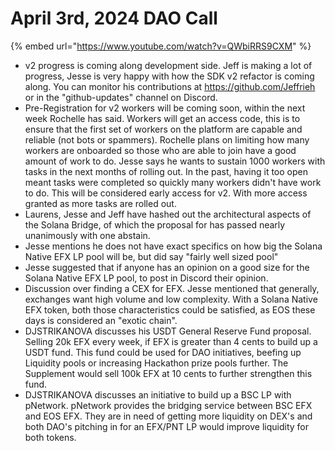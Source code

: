 # April 3rd, 2024 DAO Call

{% embed url="https://www.youtube.com/watch?v=QWbiRRS9CXM" %}

* v2 progress is coming along development side. Jeff is making a lot of progress, Jesse is very happy with how the SDK v2 refactor is coming along. You can monitor his contributions at https://github.com/Jeffrieh or in the "github-updates" channel on Discord.
* Pre-Registration for v2 workers will be coming soon, within the next week Rochelle has said. Workers will get an access code, this is to ensure that the first set of workers on the platform are capable and reliable (not bots or spammers). Rochelle plans on limiting how many workers are onboarded so those who are able to join have a good amount of work to do. Jesse says he wants to sustain 1000 workers with tasks in the next months of rolling out. In the past, having it too open meant tasks were completed so quickly many workers didn't have work to do. This will be considered early access for v2. With more access granted as more tasks are rolled out.
* Laurens, Jesse and Jeff have hashed out the architectural aspects of the Solana Bridge, of which the proposal for has passed nearly unanimously with one abstain.
* Jesse mentions he does not have exact specifics on how big the Solana Native EFX LP pool will be, but did say "fairly well sized pool"
* Jesse suggested that if anyone has an opinion on a good size for the Solana Native EFX LP pool, to post in Discord their opinion.
* Discussion over finding a CEX for EFX. Jesse mentioned that generally, exchanges want high volume and low complexity. With a Solana Native EFX token, both those characteristics could be satisfied, as EOS these days is considered an "exotic chain".
* DJSTRIKANOVA discusses his USDT General Reserve Fund proposal. Selling 20k EFX every week, if EFX is greater than 4 cents to build up a USDT fund. This fund could be used for DAO initiatives, beefing up Liquidity pools or increasing Hackathon prize pools further. The Supplement would sell 100k EFX at 10 cents to further strengthen this fund.
* DJSTRIKANOVA discusses an initiative to build up a BSC LP with pNetwork. pNetwork provides the bridging service between BSC EFX and EOS EFX. They are in need of getting more liquidity on DEX's and both DAO's pitching in for an EFX/PNT LP would improve liquidity for both tokens.
